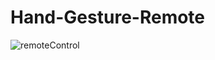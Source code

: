 # Hand-Gesture-Remote
![remoteControl](https://user-images.githubusercontent.com/88113528/143988010-a5603977-9287-4b9d-b148-721e32828718.gif)

